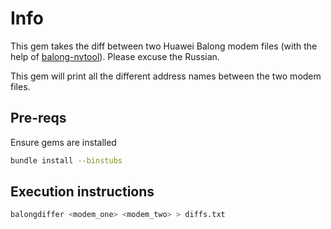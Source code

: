 # Info

This gem takes the diff between two Huawei Balong modem files (with the help of [balong-nvtool](https://github.com/forth32/balong-nvtool)). Please excuse the Russian.

This gem will print all the different address names between the two modem files.

## Pre-reqs

Ensure gems are installed

```bash
bundle install --binstubs
```

## Execution instructions

```bash
balongdiffer <modem_one> <modem_two> > diffs.txt
```
